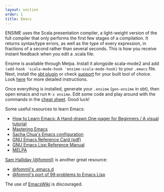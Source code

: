 ```yaml
---
layout: section
order: 1
title: Emacs
---
```


ENSIME uses the Scala presentation compiler, a light-weight version of the full compiler that only performs the first few stages of a compilation. It returns syntax/type errors, as well as the type of every expression, in fractions of a second rather than several seconds. This is how you receive instant feedback when you edit a .scala file.

Ensime is available through Melpa. Install it alongside scala-mode2 and add `(add-hook 'scala-mode-hook 'ensime-scala-mode-hook)` to your `.emacs` file. Next, install the [sbt plugin](http://ensime.github.io/build_tools/sbt/) or check [support](http://ensime.github.io/build_tools/) for your built tool of choice. Look [here](http://ensime.github.io/editors/emacs/install/) for more detailed instructions.

Once everything is installed, generate your `.ensime` (`gen-ensime` in sbt), then open emacs and run `M-x ensime`. Edit some code and play around with the commands in the [cheat sheet](http://ensime.github.io/editors/emacs/cheat_sheet/). Good luck!

Some useful resources to learn Emacs:

- [How to Learn Emacs: A Hand-drawn One-pager for Beginners / A visual tutorial][beginners-guide]
- [Mastering Emacs](https://www.masteringemacs.org/)
- [Sacha Chua's Emacs configuration](http://pages.sachachua.com/.emacs.d/Sacha.html)
- [GNU Emacs Reference Card (pdf)](https://www.gnu.org/software/emacs/refcards/pdf/refcard.pdf)
- [GNU Emacs Lisp Reference Manual](https://www.gnu.org/software/emacs/manual/elisp.html)
- [MELPA](http://melpa.org/#/)

[Sam Halliday (@fommil)](https://github.com/fommil) is another great resource:

- [@fommil's .emacs.d](https://github.com/fommil/dotfiles/tree/master/.emacs.d)
- [@fommil's port of 99 problems to Emacs Lisp](https://github.com/fommil/e99)

The use of [EmacsWiki](http://www.emacswiki.org/) is discouraged.

[beginners-guide]: http://sachachua.com/blog/2013/05/how-to-learn-emacs-a-hand-drawn-one-pager-for-beginners/
